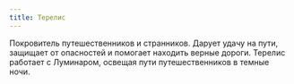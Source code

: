 ```yaml
---
title: Терелис
---
```


Покровитель путешественников и странников. Дарует удачу на пути, защищает от опасностей и помогает находить верные дороги. Терелис работает с Луминаром, освещая пути путешественников в темные ночи.
